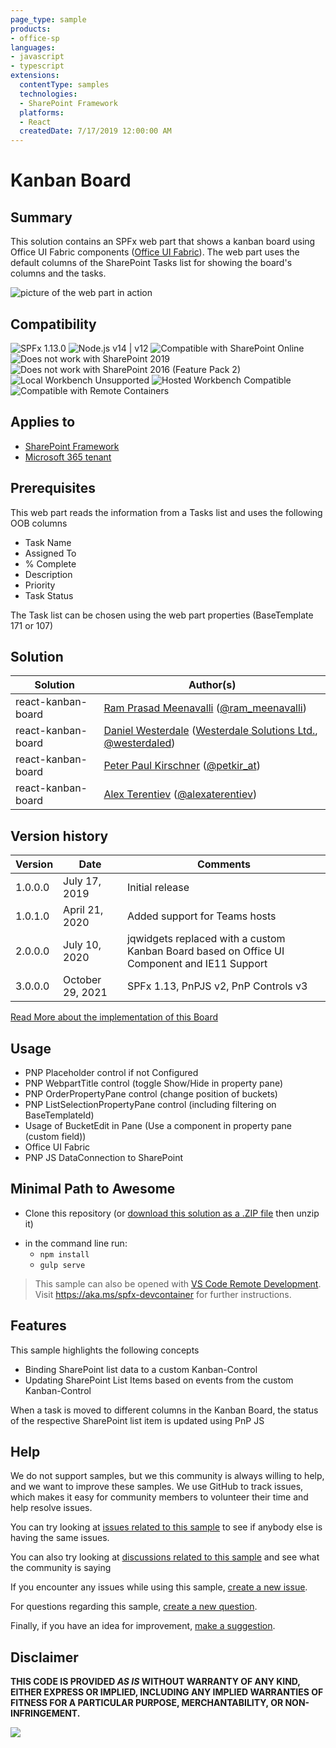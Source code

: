```yaml
---
page_type: sample
products:
- office-sp
languages:
- javascript
- typescript
extensions:
  contentType: samples
  technologies:
  - SharePoint Framework
  platforms:
  - React
  createdDate: 7/17/2019 12:00:00 AM
---
```


# Kanban Board

## Summary


This solution contains an SPFx web part that shows a kanban board using Office UI Fabric components ([Office UI Fabric](https://developer.microsoft.com/fluentui/)).
The web part uses the default columns of the SharePoint Tasks list for showing the board's columns and the tasks.

![picture of the web part in action](assets/kanbanofficeUI.gif)


## Compatibility

![SPFx 1.13.0](https://img.shields.io/badge/SPFx-1.13.0-green.svg)
![Node.js v14 | v12](https://img.shields.io/badge/Node.js-v14%20%7C%20v12-green.svg) 
![Compatible with SharePoint Online](https://img.shields.io/badge/SharePoint%20Online-Compatible-green.svg)
![Does not work with SharePoint 2019](https://img.shields.io/badge/SharePoint%20Server%202019-Incompatible-red.svg "SharePoint Server 2019 requires SPFx 1.4.1 or lower")
![Does not work with SharePoint 2016 (Feature Pack 2)](https://img.shields.io/badge/SharePoint%20Server%202016%20(Feature%20Pack%202)-Incompatible-red.svg "SharePoint Server 2016 Feature Pack 2 requires SPFx 1.1")
![Local Workbench Unsupported](https://img.shields.io/badge/Local%20Workbench-Unsupported-red.svg "Local workbench is no longer available as of SPFx 1.13 and above")
![Hosted Workbench Compatible](https://img.shields.io/badge/Hosted%20Workbench-Compatible-green.svg)
![Compatible with Remote Containers](https://img.shields.io/badge/Remote%20Containers-Compatible-green.svg)


## Applies to

* [SharePoint Framework](https://learn.microsoft.com/sharepoint/dev/spfx/sharepoint-framework-overview)
* [Microsoft 365 tenant](https://learn.microsoft.com/sharepoint/dev/spfx/set-up-your-development-environment)

## Prerequisites

This web part reads the information from a Tasks list and uses the following OOB columns
* Task Name
* Assigned To
* % Complete
* Description
* Priority
* Task Status

The Task list can be chosen using the web part properties (BaseTemplate 171 or 107)

## Solution

Solution|Author(s)
--------|---------
react-kanban-board | [Ram Prasad Meenavalli](https://github.com/RamPrasadMeenavalli) ([@ram_meenavalli](https://twitter.com/ram_meenavalli))
react-kanban-board | [Daniel Westerdale](https://github.com/westerdaled) ([Westerdale Solutions Ltd.](https://westerdale.blog), [@westerdaled](https://twitter.com/westerdaled?s=20))
react-kanban-board | [Peter Paul Kirschner](https://github.com/petkir) ([@petkir_at](https://twitter.com/petkir_at))
react-kanban-board | [Alex Terentiev](https://github.com/AJIXuMuK) ([@alexaterentiev](https://twitter.com/alexaterentiev))

## Version history

Version|Date|Comments
-------|----|--------
1.0.0.0|July 17, 2019|Initial release
1.0.1.0|April 21, 2020|Added support for Teams hosts
2.0.0.0|July 10, 2020| jqwidgets replaced with a custom Kanban Board based on Office UI Component and IE11 Support
3.0.0.0|October 29, 2021| SPFx 1.13, PnPJS v2, PnP Controls v3

[Read More about the implementation of this Board](./src/kanban/README.md)

## Usage
* PNP Placeholder control if not Configured
* PNP WebpartTitle control  (toggle Show/Hide in property pane)
* PNP OrderPropertyPane control  (change position of buckets)
* PNP ListSelectionPropertyPane control  (including filtering on BaseTemplateId)
* Usage of BucketEdit in Pane (Use a component in property pane (custom field))
* Office UI Fabric
* PNP JS DataConnection to SharePoint


<!---Thanks from @petkir to: -->
<!--- -->
<!---* [Daniel Westerdale](https://github.com/westerdaled) for Testing and inspiration (everytime again)-->
<!---* [Hugo Bernier](https://github.com/hugoabernier) for Inspiration to use Office UI Fabric -->
<!---* [Jean-Philippe CIVADE](https://github.com/ewidance) for Bug Report IE11 (initiator of rewrite of this sample)-->
<!---* [RamPrasadMeenavalli](https://github.com/RamPrasadMeenavalli) for the initial Idea-->

## Minimal Path to Awesome

- Clone this repository (or [download this solution as a .ZIP file](https://pnp.github.io/download-partial/?url=https://github.com/pnp/sp-dev-fx-webparts/tree/main/samples/react-kanban-board) then unzip it)
* in the command line run:
  * `npm install`
  * `gulp serve`


>  This sample can also be opened with [VS Code Remote Development](https://code.visualstudio.com/docs/remote/remote-overview). Visit https://aka.ms/spfx-devcontainer for further instructions.

## Features

This sample highlights the following concepts
* Binding SharePoint list data to a custom Kanban-Control
* Updating SharePoint List Items based on events from the custom Kanban-Control

When a task is moved to different columns in the Kanban Board, the status of the respective SharePoint list item is updated using PnP JS


## Help

We do not support samples, but we this community is always willing to help, and we want to improve these samples. We use GitHub to track issues, which makes it easy for  community members to volunteer their time and help resolve issues.


You can try looking at [issues related to this sample](https://github.com/pnp/sp-dev-fx-webparts/labels/react-kanban-board) to see if anybody else is having the same issues.

You can also try looking at [discussions related to this sample](https://github.com/pnp/sp-dev-fx-webparts/discussions?discussions_q=label%3Areact-kanban-board) and see what the community is saying

If you encounter any issues while using this sample, [create a new issue](https://github.com/pnp/sp-dev-fx-webparts/issues/new?assignees=&labels=Needs%3A+Triage+%3Amag%3A%2Ctype%3Abug-suspected%2Csample%3A%20react-kanban-board&template=bug-report.yml&sample=react-kanban-board&authors=@RamPrasadMeenavalli%20@westerdaled%20@petkir%20@AJIXuMuK&title=react-kanban-board%20-%20).

For questions regarding this sample, [create a new question](https://github.com/pnp/sp-dev-fx-webparts/issues/new?assignees=&labels=Needs%3A+Triage+%3Amag%3A%2Ctype%3Aquestion%2Csample%3A%20react-kanban-board&template=question.yml&sample=react-kanban-board&authors=@RamPrasadMeenavalli%20@westerdaled%20@petkir%20@AJIXuMuK&title=react-kanban-board%20-%20).

Finally, if you have an idea for improvement, [make a suggestion](https://github.com/pnp/sp-dev-fx-webparts/issues/new?assignees=&labels=Needs%3A+Triage+%3Amag%3A%2Ctype%3Aenhancement%2Csample%3A%20react-kanban-board&template=question.yml&sample=react-kanban-board&authors=@RamPrasadMeenavalli%20@westerdaled%20@petkir%20@AJIXuMuK&title=react-kanban-board%20-%20).


## Disclaimer

**THIS CODE IS PROVIDED *AS IS* WITHOUT WARRANTY OF ANY KIND, EITHER EXPRESS OR IMPLIED, INCLUDING ANY IMPLIED WARRANTIES OF FITNESS FOR A PARTICULAR PURPOSE, MERCHANTABILITY, OR NON-INFRINGEMENT.**



<img src="https://pnptelemetry.azurewebsites.net/sp-dev-fx-webparts/samples/react-kanban-board" />
